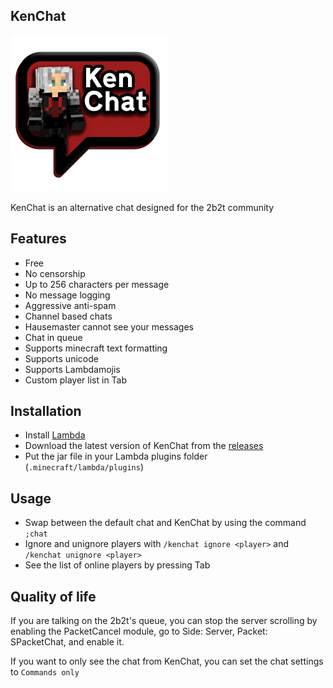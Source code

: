 ## KenChat

<img src="data/KenChat.png" width="250" alt="kenchat_image">

KenChat is an alternative chat designed for the 2b2t community

## Features
- Free
- No censorship
- Up to 256 characters per message
- No message logging
- Aggressive anti-spam
- Channel based chats
- Hausemaster cannot see your messages
- Chat in queue
- Supports minecraft text formatting
- Supports unicode
- Supports Lambdamojis
- Custom player list in Tab


## Installation
- Install [Lambda](https://github.com/lambda-client/lambda)
- Download the latest version of KenChat from the [releases](https://github.com/Edouard127/KenChat/releases/)
- Put the jar file in your Lambda plugins folder (`.minecraft/lambda/plugins`)

## Usage
- Swap between the default chat and KenChat by using the command `;chat`
- Ignore and unignore players with `/kenchat ignore <player>` and `/kenchat unignore <player>`
- See the list of online players by pressing Tab

## Quality of life
If you are talking on the 2b2t's queue, you can stop the server scrolling by enabling the PacketCancel module, go to Side: Server, Packet: SPacketChat, and enable it.

If you want to only see the chat from KenChat, you can set the chat settings to `Commands only`